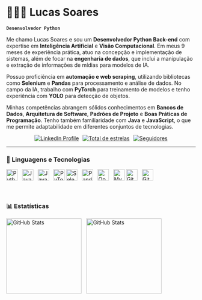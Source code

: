 # 👨🏽‍💻 Lucas Soares 

**`Desenvolvedor Python`**

Me chamo Lucas Soares e sou um **Desenvolvedor Python Back-end** com expertise em **Inteligência Artificial** e **Visão Computacional**. Em meus 9 meses de experiência prática, atuo na concepção e implementação de sistemas, além de focar na **engenharia de dados**, que inclui a manipulação e extração de informações de mídias para modelos de IA.

Possuo proficiência em **automação e web scraping**, utilizando bibliotecas como **Selenium** e **Pandas** para processamento e análise de dados. No campo da IA, trabalho com **PyTorch** para treinamento de modelos e tenho experiência com **YOLO** para detecção de objetos.

Minhas competências abrangem sólidos conhecimentos em **Bancos de Dados**, **Arquitetura de Software**, **Padrões de Projeto** e **Boas Práticas de Programação**. Tenho também familiaridade com **Java** e **JavaScript**, o que me permite adaptabilidade em diferentes conjuntos de tecnologias.

<div style="display: flex; justify-content: center; flex-wrap: wrap; gap: 10px;">
  <a href="https://www.linkedin.com/in/lucas-soares-77054b30b/">
    <img
      alt="LinkedIn Profile"
      title="Meu perfil no LinkedIn"
      src="https://custom-icon-badges.demolab.com/badge/LinkedIn-blue?style=for-the-badge&logo=linkedin&logoColor=white"
    />
  </a>
  <a href="https://github.com/Lucas7721?tab=repositories&sort=stargazers">
    <img
      alt="Total de estrelas"
      title="Total de estrelas GitHub"
      src="https://custom-icon-badges.demolab.com/github/stars/Lucas7721?color=55960c&style=for-the-badge&labelColor=488207&logo=star&label=estrelas"
    />
  </a>
  <a href="https://github.com/Lucas7721?tab=followers">
    <img
      alt="Seguidores"
      title="Me siga no GitHub"
      src="https://custom-icon-badges.demolab.com/github/followers/Lucas7721?color=236ad3&labelColor=1155ba&style=for-the-badge&logo=github&label=Seguidores&logoColor=white"
    />
  </a>
</div>

---

### 🤖 Linguagens e Tecnologias

<img alt="Python" title="Python" width="30px" src="https://cdn.jsdelivr.net/gh/devicons/devicon/icons/python/python-original.svg" /> &nbsp;
<img alt="Java" title="Java" width="30px" src="https://cdn.jsdelivr.net/gh/devicons/devicon/icons/java/java-original.svg"/> &nbsp;
<img alt="JavaScript" title="JavaScript" width="30px" src="https://cdn.jsdelivr.net/gh/devicons/devicon/icons/javascript/javascript-original.svg" /> &nbsp;
<img alt="PyTorch" title="PyTorch" width="30px" src="https://cdn.jsdelivr.net/gh/devicons/devicon/icons/pytorch/pytorch-original.svg" />
<img alt="Selenium" title="Selenium" width="30px" src="https://cdn.jsdelivr.net/gh/devicons/devicon/icons/selenium/selenium-original.svg" /> &nbsp;
<img alt="Pandas" title="Pandas" width="30px" src="https://cdn.jsdelivr.net/gh/devicons/devicon/icons/pandas/pandas-original.svg" /> &nbsp;
<img alt="OpenCV" title="OpenCV" width="30px" src="https://cdn.jsdelivr.net/gh/devicons/devicon/icons/opencv/opencv-original.svg" /> &nbsp;
<img alt="MySQL" title="MySQL" width="30px" src="https://cdn.jsdelivr.net/gh/devicons/devicon/icons/mysql/mysql-original.svg" />
<img alt="Git" title="Git" width="30px" src="https://cdn.jsdelivr.net/gh/devicons/devicon/icons/git/git-original.svg" /> &nbsp;
<img alt="GitHub" title="GitHub" width="30px" src="https://cdn.jsdelivr.net/gh/devicons/devicon/icons/github/github-original.svg" />

<br/>

### 📊 Estatísticas

<p>
  <img 
    align="left" 
    alt="GitHub Stats" 
    height="200" 
    style="padding-right: 10px;" 
    src="https://my-status-lucas-projects-383d7e29.vercel.app/api?username=Lucas7721&show_icons=true&count_private=true&include_all_commits=true&theme=dark&locale=pt-br" 
  />

<img 
      align="left" 
      alt="GitHub Stats" 
      height="200" 
      src="https://my-status-lucas-projects-383d7e29.vercel.app/api/top-langs/?username=Lucas7721&theme=dark&layout=compact&custom_title=Tecnologias&langs_count=9" 
  />

</p>
